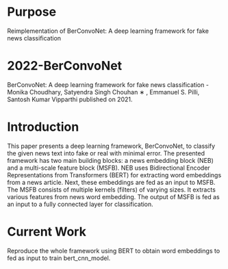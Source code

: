 # Purpose
Reimplementation of BerConvoNet: A deep learning framework for fake news classification
# 2022-BerConvoNet
BerConvoNet: A deep learning framework for fake news classification - Monika Choudhary, Satyendra Singh Chouhan ∗ , Emmanuel S. Pilli, Santosh Kumar Vipparthi
published on 2021.
# Introduction
This paper presents a deep learning framework, BerConvoNet, to classify the given news text into fake or real with minimal error.
The presented framework has two main building blocks: a news embedding block (NEB) and a multi-scale feature block (MSFB). NEB uses Bidirectional Encoder Representations from Transformers (BERT) for extracting word embeddings from a news article. Next, these embeddings are fed as an input to MSFB. The MSFB consists of multiple kernels (filters) of varying sizes. It extracts various features from news word embedding. The output of MSFB is fed as an input to a fully connected layer for classification. 
# Current Work
Reproduce the whole framework using BERT to obtain word embeddings to fed as input to train bert_cnn_model.
